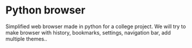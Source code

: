 # Python browser
Simplified web browser made in python for a college project.
We will try to make browser with history, bookmarks, settings, navigation bar, add multiple themes..

